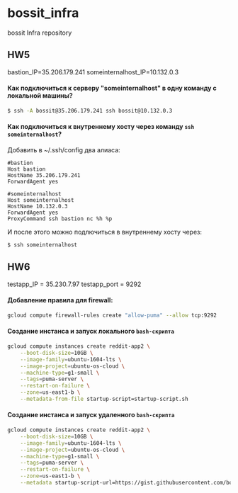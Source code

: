 # bossit_infra
bossit Infra repository

## HW5
bastion_IP=35.206.179.241
someinternalhost_IP=10.132.0.3 

#### Как подключиться к серверу "someinternalhost" в одну команду с локальной машины?
```bash
$ ssh -A bossit@35.206.179.241 ssh bossit@10.132.0.3
```

#### Как подключиться к внутреннему хосту через команду `ssh someinternalhost`?
Добавить в ~/.ssh/config два алиаса:
```
#bastion
Host bastion
HostName 35.206.179.241
ForwardAgent yes

#someinternalhost
Host someinternalhost
HostName 10.132.0.3
ForwardAgent yes
ProxyCommand ssh bastion nc %h %p
```

И после этого можно подлючиться в внутреннему хосту через:

```bash
$ ssh someinternalhost
```

## HW6
testapp_IP = 35.230.7.97
testapp_port = 9292

#### Добавление правила для firewall:
```bash
gcloud compute firewall-rules create "allow-puma" --allow tcp:9292
```

#### Создание инстанса и запуск локального `bash-скрипта`
```bash
gcloud compute instances create reddit-app2 \
    --boot-disk-size=10GB \
    --image-family=ubuntu-1604-lts \
    --image-project=ubuntu-os-cloud \
    --machine-type=g1-small \
    --tags=puma-server \
    --restart-on-failure \
    --zone=us-east1-b \
    --metadata-from-file startup-script=startup-script.sh
```

#### Создание инстанса и запуск удаленного `bash-скрипта`
```bash
gcloud compute instances create reddit-app2 \
    --boot-disk-size=10GB \
    --image-family=ubuntu-1604-lts \
    --image-project=ubuntu-os-cloud \
    --machine-type=g1-small \
    --tags=puma-server \
    --restart-on-failure \
    --zone=us-east1-b \
    --metadata startup-script-url=https://gist.githubusercontent.com/bossit/c3f515eb7cd3b588f965e070af7f672d/raw/4e6046baa72077bc50936e2b169ae8dde6aadda7/otus-after-create-instance.sh
```
